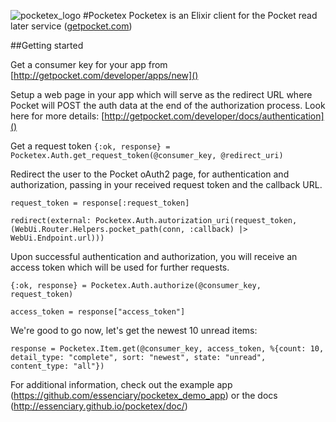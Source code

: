 ![pocketex_logo](http://essenciary.com/public/pocketex2_128.png)
#Pocketex
Pocketex is an Elixir client for the Pocket read later service ([getpocket.com]())


##Getting started

Get a consumer key for your app from [http://getpocket.com/developer/apps/new]()

Setup a web page in your app which will serve as the redirect URL where Pocket
will POST the auth data at the end of the authorization process.
Look here for more details: [http://getpocket.com/developer/docs/authentication]()

Get a request token
`{:ok, response} = Pocketex.Auth.get_request_token(@consumer_key, @redirect_uri)`

Redirect the user to the Pocket oAuth2 page, for authentication and
authorization, passing in your received request token and the callback URL.

`request_token = response[:request_token]`

`redirect(external: Pocketex.Auth.autorization_uri(request_token, (WebUi.Router.Helpers.pocket_path(conn, :callback) |> WebUi.Endpoint.url)))`

Upon successful authentication and authorization, you will receive an
access token which will be used for further requests.

`{:ok, response} = Pocketex.Auth.authorize(@consumer_key, request_token)`

`access_token = response["access_token"]`

We're good to go now, let's get the newest 10 unread items:

`response = Pocketex.Item.get(@consumer_key, access_token,
                            %{count: 10, detail_type: "complete", sort: "newest",
                            state: "unread", content_type: "all"})`

For additional information, check out the example app (https://github.com/essenciary/pocketex_demo_app)
or the docs (http://essenciary.github.io/pocketex/doc/)
